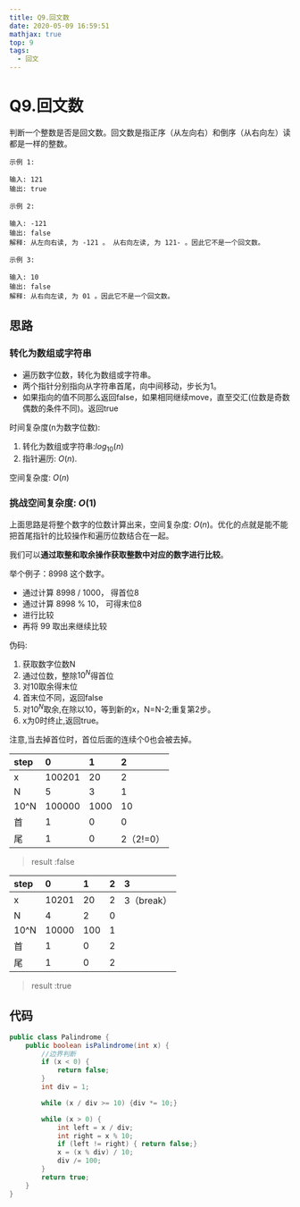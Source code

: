 ```yaml
---
title: Q9.回文数
date: 2020-05-09 16:59:51
mathjax: true
top: 9
tags:
  - 回文
---
```

# Q9.回文数

判断一个整数是否是回文数。回文数是指正序（从左向右）和倒序（从右向左）读都是一样的整数。

```
示例 1:

输入: 121
输出: true
```

```
示例 2:

输入: -121
输出: false
解释: 从左向右读, 为 -121 。 从右向左读, 为 121- 。因此它不是一个回文数。
```

```
示例 3:

输入: 10
输出: false
解释: 从右向左读, 为 01 。因此它不是一个回文数。
```

## 思路

### 转化为数组或字符串

* 遍历数字位数，转化为数组或字符串。
* 两个指针分别指向从字符串首尾，向中间移动，步长为1。
* 如果指向的值不同那么返回false，如果相同继续move，直至交汇(位数是奇数偶数的条件不同)。返回true

时间复杂度(n为数字位数):

1. 转化为数组或字符串:$log_{10}(n)$
2. 指针遍历: $O(n)$.

空间复杂度: $O(n)$

### 挑战空间复杂度: $O(1)$

上面思路是将整个数字的位数计算出来，空间复杂度: $O(n)$。优化的点就是能不能把首尾指针的比较操作和遍历位数结合在一起。

我们可以**通过取整和取余操作获取整数中对应的数字进行比较**。

举个例子：8998 这个数字。

* 通过计算 8998 / 1000， 得首位8
* 通过计算 8998 % 10， 可得末位8
* 进行比较
* 再将 99 取出来继续比较

伪码:

1. 获取数字位数N
2. 通过位数，整除$10^N$得首位
3. 对10取余得末位
4. 首末位不同，返回false
5. 对$10^N$取余,在除以10，等到新的x，N=N-2;重复第2步。
6. x为0时终止,返回true。

注意,当去掉首位时，首位后面的连续个0也会被去掉。

|step|0|1|2|
|:---|:---|:---|:---|
|x|100201|20|2|
|N|5|3|1|
|10^N|100000|1000|10|
|首|1|0|0|
|尾|1|0|2（2!=0）|

> result :false

|step|0|1|2|3|
|:---|:---|:---|:---|:---|
|x|10201|20|2|3（break）|
|N|4|2|0|
|10^N|10000|100|1|
|首|1|0|2|
|尾|1|0|2|

> result :true

## 代码

```java
public class Palindrome {
    public boolean isPalindrome(int x) {
        //边界判断
        if (x < 0) {
            return false;
        }
        int div = 1;

        while (x / div >= 10) {div *= 10;}

        while (x > 0) {
            int left = x / div;
            int right = x % 10;
            if (left != right) { return false;}
            x = (x % div) / 10;
            div /= 100;
        }
        return true;
    }
}
```